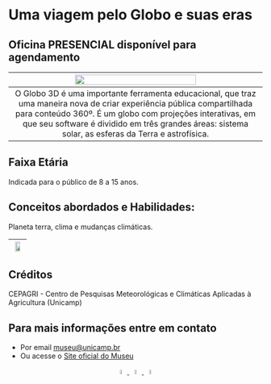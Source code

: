 # Uma viagem pelo Globo e suas eras

## Oficina PRESENCIAL disponível para agendamento

|<img src="globoeras.png" width="70%" height="70%">|
|:----:|
|O Globo 3D é uma importante ferramenta educacional, que traz uma maneira nova de criar experiência pública compartilhada para conteúdo 360º. É um globo com projeções interativas, em que seu software é dividido em três grandes áreas: sistema solar, as esferas da Terra e astrofísica.|

## Faixa Etária
Indicada para o público de 8 a 15 anos.

## Conceitos abordados e Habilidades: 
Planeta terra, clima e mudanças climáticas.

|<img src="globos.png" width="70%" height="70%">|
|:----:|

## Créditos
CEPAGRI - Centro de Pesquisas Meteorológicas e Climáticas Aplicadas à Agricultura (Unicamp)

## Para mais informações entre em contato

* Por email museu@unicamp.br
* Ou acesse o [Site oficial do Museu](https://www.mc.unicamp.br/visite)

<div align="center">
  <a href="https://www.facebook.com/mcunicamp/">
    <img src="../facebook-ícone.png" alt="https://www.facebook.com/mcunicamp/" width="5%" height="5%"> 
  <a href="https://www.instagram.com/mcunicamp/">
    <img src="../instagram-ícone.png" alt="https://www.instagram.com/mcunicamp/" width="5%" height="5%"> 
  <a href="https://www.tiktok.com/@mcunicamp">
    <img src="../tiktok-ícone.png" alt="https://www.tiktok.com/@mcunicamp" width="5%" height="5%">
